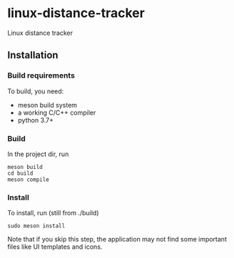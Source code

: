 # linux-distance-tracker
Linux distance tracker

## Installation

### Build requirements

To build, you need:

* meson build system
* a working C/C++ compiler
* python 3.7+

### Build
In the project dir, run

```
meson build
cd build
meson compile
```

### Install

To install, run (still from ./build)

```
sudo meson install
```

Note that if you skip this step, the application may not find some important files like UI templates and icons.

